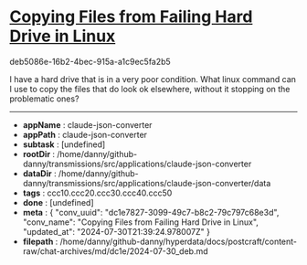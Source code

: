 # [Copying Files from Failing Hard Drive in Linux](https://claude.ai/chat/dc1e7827-3099-49c7-b8c2-79c797c68e3d)

deb5086e-16b2-4bec-915a-a1c9ec5fa2b5

I have a hard drive that is in a very poor condition. What linux command can I use to copy the files that do look ok elsewhere, without it stopping on the problematic ones?

---

* **appName** : claude-json-converter
* **appPath** : claude-json-converter
* **subtask** : [undefined]
* **rootDir** : /home/danny/github-danny/transmissions/src/applications/claude-json-converter
* **dataDir** : /home/danny/github-danny/transmissions/src/applications/claude-json-converter/data
* **tags** : ccc10.ccc20.ccc30.ccc40.ccc50
* **done** : [undefined]
* **meta** : {
  "conv_uuid": "dc1e7827-3099-49c7-b8c2-79c797c68e3d",
  "conv_name": "Copying Files from Failing Hard Drive in Linux",
  "updated_at": "2024-07-30T21:39:24.978007Z"
}
* **filepath** : /home/danny/github-danny/hyperdata/docs/postcraft/content-raw/chat-archives/md/dc1e/2024-07-30_deb.md